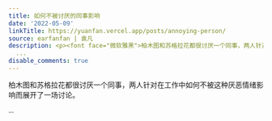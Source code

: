 ```yaml
---
title: 如何不被讨厌的同事影响
date: '2022-05-09'
linkTitle: https://yuanfan.vercel.app/posts/annoying-person/
source: earfanfan | 袁凡
description: <p><font face="微软雅黑">柏木图和苏格拉花都很讨厌一个同事，两人针对在工作中如何不被这种厌恶情绪影响而展开了一场讨论。</p>
  ...
disable_comments: true
---
```

<p><font face="微软雅黑">柏木图和苏格拉花都很讨厌一个同事，两人针对在工作中如何不被这种厌恶情绪影响而展开了一场讨论。</p> ...